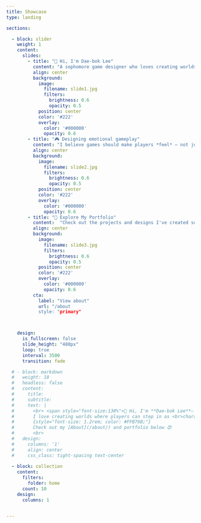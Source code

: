 ```yaml
---
title: Showcase
type: landing

sections:

  - block: slider
    weight: 1
    content: 
      slides:
        - title: "👋 Hi, I'm Dae-bok Lee"
          content: "A sophomore game designer who loves creating worlds players can truly live in."
          align: center
          background:
            image:
              filename: slide1.jpg
              filters:
                brightness: 0.6
                opacity: 0.5
            position: center
            color: '#222'
            overlay:
              color: '#000000'   
              opacity: 0.6
        - title: "🎮 Designing emotional gameplay"
          content: "I believe games should make players *feel* — not just play."
          align: center
          background:
            image:
              filename: slide2.jpg
              filters:
                brightness: 0.6
                opacity: 0.5
            position: center
            color: '#222'
            overlay:
              color: '#000000'   
              opacity: 0.6
        - title: "📂 Explore My Portfolio"
          content:  "Check out the projects and designs I've created so far."
          align: center
          background:
            image:
              filename: slide3.jpg
              filters:
                brightness: 0.6
                opacity: 0.5
            position: center
            color: '#222' 
            overlay:
              color: '#000000'   
              opacity: 0.6
          cta:
            label: "View about"
            url: "/about
            style: "primary"



    design:
      is_fullscreen: false
      slide_height: "480px"
      loop: true
      interval: 3500
      transition: fade

  # - block: markdown
  #   weight: 10
  #   headless: false
  #   content:
  #     title:
  #     subtitle:
  #     text: |
  #       <br> <span style="font-size:130%">👋 Hi, I'm **Dae-bok Lee**— a sophomore at Jeonbuk <br>National University, aspiring to become a game designer.  
  #       I love creating worlds where players can step in as <br>characters and explore their own stories.
  #       {style="font-size: 1.2rem; color: #FFB76B;"}
  #       Check out my [About](/about/) and portfolio below 😍
  #       <br>
  #   design:
  #     columns: '1'
  #     align: center
  #     css_class: tight-spacing text-center
      
  - block: collection
    content:
      filters:
        folder: home
      count: 10
    design:
      columns: 1


---
```

